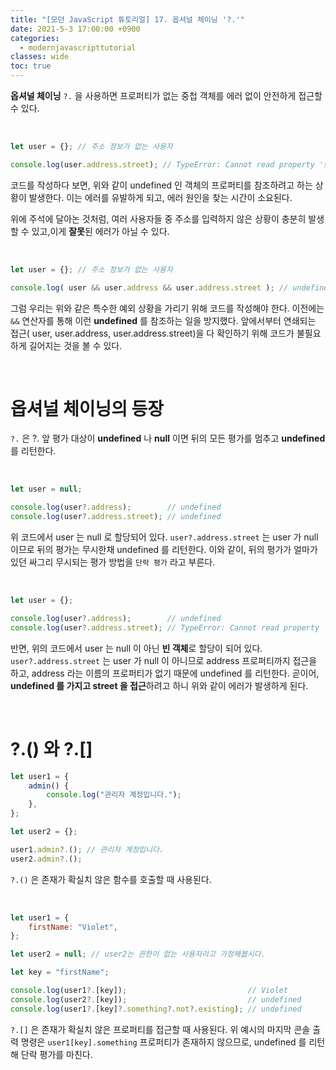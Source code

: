 ```yaml
---
title: "[모던 JavaScript 튜토리얼] 17. 옵셔널 체이닝 '?.'"
date: 2021-5-3 17:00:00 +0900
categories:
  - modernjavascripttutorial
classes: wide
toc: true
---
```


**옵셔널 체이닝** `?.` 을 사용하면 프로퍼티가 없는 중첩 객체를 에러 없이 안전하게 접근할 수 있다.

<br>

```jsx
let user = {}; // 주소 정보가 없는 사용자

console.log(user.address.street); // TypeError: Cannot read property 'street' of undefined
```

코드를 작성하다 보면, 위와 같이 undefined 인 객체의 프로퍼티를 참조하려고 하는 상황이 발생한다. 이는 에러를 유발하게 되고, 에러 원인을 찾는 시간이 소요된다.

위에 주석에 달아논 것처럼, 여러 사용자들 중 주소를 입력하지 않은 상황이 충분히 발생할 수 있고,이게 **잘못**된 에러가 아닐 수 있다.

<br>

```jsx
let user = {}; // 주소 정보가 없는 사용자

console.log( user && user.address && user.address.street ); // undefined, 에러가 발생하지 않습니다.
```

그럼 우리는 위와 같은 특수한 예외 상황을 가리기 위해 코드를 작성해야 한다. 이전에는 `&&` 연산자를 통해 이런 **undefined** 를 참조하는 일을 방지했다. 앞에서부터 연쇄되는 접근( user, user.address, user.address.street)을 다 확인하기 위해 코드가 불필요하게 길어지는 것을 볼 수 있다.

<br>

# 옵셔널 체이닝의 등장

`?.` 은 ?. 앞 평가 대상이 **undefined** 나 **null** 이면 뒤의 모든 평가를 멈추고 **undefined** 를 리턴한다.

<br>

```jsx
let user = null;

console.log(user?.address);        // undefined
console.log(user?.address.street); // undefined
```

위 코드에서 user 는 null 로 할당되어 있다. `user?.address.street` 는 user 가 null 이므로 뒤의 평가는 무시한채 undefined 를 리턴한다. 이와 같이, 뒤의 평가가 얼마가 있던 싸그리 무시되는 평가 방법을 `단락 평가` 라고 부른다.

<br>

```jsx
let user = {};

console.log(user?.address);        // undefined
console.log(user?.address.street); // TypeError: Cannot read property 'street' of undefined
```

반면, 위의 코드에서 user 는 null 이 아닌 **빈 객체**로 할당이 되어 있다. `user?.address.street` 는 user 가 null 이 아니므로 address 프로퍼티까지 접근을 하고, address 라는 이름의 프로퍼티가 없기 때문에 undefined 를 리턴한다. 곧이어, **undefined 를 가지고 street 을 접근**하려고 하니 위와 같이 에러가 발생하게 된다.

<br>

# ?.() 와 ?.[]

```jsx
let user1 = {
    admin() {
        console.log("관리자 계정입니다.");
    },
};

let user2 = {};

user1.admin?.(); // 관리자 계정입니다.
user2.admin?.();
```

`?.()` 은 존재가 확실치 않은 함수를 호출할 때 사용된다.

<br>

```jsx
let user1 = {
    firstName: "Violet",
};

let user2 = null; // user2는 권한이 없는 사용자라고 가정해봅시다.

let key = "firstName";

console.log(user1?.[key]);                           // Violet
console.log(user2?.[key]);                           // undefined
console.log(user1?.[key]?.something?.not?.existing); // undefined
```

`?.[]` 은 존재가 확실치 않은 프로퍼티를 접근할 때 사용된다. 위 예시의 마지막 콘솔 출력 명령은 `user1[key].something` 프로퍼티가 존재하지 않으므로, undefined 를 리턴해 단락 평가를 마친다.